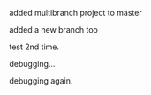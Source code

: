 added multibranch project to master

added a new branch too

test 2nd time.

debugging...

debugging again.
